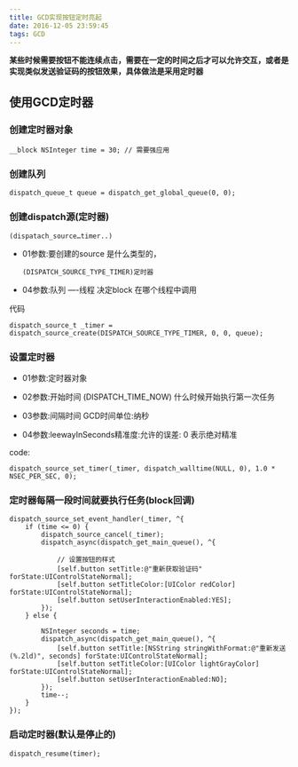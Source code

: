 ```yaml
---
title: GCD实现按钮定时亮起
date: 2016-12-05 23:59:45
tags: GCD
---
```


**某些时候需要按钮不能连续点击，需要在一定的时间之后才可以允许交互，或者是实现类似发送验证码的按钮效果，具体做法是采用定时器**


## 使用GCD定时器

### 创建定时器对象

	__block NSInteger time = 30; // 需要强应用

### 创建队列

	dispatch_queue_t queue = dispatch_get_global_queue(0, 0);


### 创建dispatch源(定时器)

	(dispatach_source…timer..)

- 01参数:要创建的source 是什么类型的， 

	`(DISPATCH_SOURCE_TYPE_TIMER)定时器`

- 04参数:队列 —-线程 决定block 在哪个线程中调用

代码

	dispatch_source_t _timer = dispatch_source_create(DISPATCH_SOURCE_TYPE_TIMER, 0, 0, queue);

### 设置定时器

- 01参数:定时器对象

- 02参数:开始时间 (DISPATCH_TIME_NOW) 什么时候开始执行第一次任务

- 03参数:间隔时间 GCD时间单位:纳秒

- 04参数:leewayInSeconds精准度:允许的误差: 0 表示绝对精准

code:

	dispatch_source_set_timer(_timer, dispatch_walltime(NULL, 0), 1.0 * NSEC_PER_SEC, 0);


### 定时器每隔一段时间就要执行任务(block回调)

	dispatch_source_set_event_handler(_timer, ^{
	    if (time <= 0) {
	        dispatch_source_cancel(_timer);
	        dispatch_async(dispatch_get_main_queue(), ^{
	
	            // 设置按钮的样式
	            [self.button setTitle:@"重新获取验证码" forState:UIControlStateNormal];
	            [self.button setTitleColor:[UIColor redColor] forState:UIControlStateNormal];
	            [self.button setUserInteractionEnabled:YES];
	        });
	    } else {
	
	        NSInteger seconds = time;
	        dispatch_async(dispatch_get_main_queue(), ^{
	            [self.button setTitle:[NSString stringWithFormat:@"重新发送(%.2ld)", seconds] forState:UIControlStateNormal];
	            [self.button setTitleColor:[UIColor lightGrayColor] forState:UIControlStateNormal];
	            [self.button setUserInteractionEnabled:NO];
	        });
	        time--;
	    }
	});


### 启动定时器(默认是停止的)

	dispatch_resume(timer);
